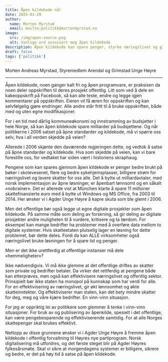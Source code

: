 ```yaml
---
title: Åpen kildekode nå!
date: 2025-01-29
author:
  name: Morten Myrstad
  email: mailto:politikk@mortenmyrstad.no
image:
  src: /img/open-source.png
  alt: Vanlige ord assosiert meg åpen kildekode
description: Åpen kildekode kan spare penger, styrke næringslivet og gi bedre offentlige tjenester. Hvorfor har ingen av partiene kapret skuta enda?
draft: false
tags: ['politikk']
---
```

Morten Andreas Myrstad, Styremedlem Arendal og Grimstad Unge Høyre

---

Åpen kildekode, noen ganger kalt fri og åpen programvare, er praksisen da noen deler oppskriften til deres prosjekt offentlig. Litt som ved å dele en kakeoppskrift på Facebook, så kan alle teste, endre og legge igjen kommentarer på oppskriften. Eieren vil få æren for oppskriften og kan selvfølgelig gjøre endringer. Alle andre står fritt til å bruke oppskriften, både med og uten egne modifikasjoner.

For i en tid med dårlig kommuneøkonomi og innstramming av budsjetter i hele Norge, så kan åpen kildekode spare milliarder på budsjettene. Og når politikerne i 2006 satset på åpne standarder og kildekode, må vi spørre oss selv, hva i all verden skjedde på veien?

Allerede i 2006 skjønte den daværende regjeringen dette, og vedtok å satse på åpne standarder og kildekode. Hva som skjedde på veien, kan vi bare forestille oss, for vedtaket har siden vært i historiens skraphaug. 

Pengene som kan spares gjennom åpen kildekode er penger bedre brukt på bøker i skolevesenet, flere og bedre sykehjemsplasser, billigere strøm for næringslivet og lavere skatter for oss alle. Det å bytte ut milliardavtaler, med norsk implementasjon av åpne løsninger, er åpenbart lønnsomt og en såkalt «nobrainer». Det er allerede vist at München klarte å spare 11 millioner skattefinansierte euro med å bytte ut Windows og MS Office, fra 2003 til 2014. Her ønsker vi i Agder Unge Høyre å kapre skuta som ble glemt i 2006. 

Men det offentlige bør også legge ut egne digitale prosjekter som åpen kildekode. På samme måte som deling av forskning, så gir deling av digitale prosjekter andre muligheten til å vurdere, kritisere og ta lærdom. For eksempel kan mange bedrifter ha problemer med å overføre data mellom to digitale systemer. Hvis skatteetaten plutselig lager en løsning for dette problemet, bør dette deles. Fordi da kan ALLE virksomheter også næringslivet bruke løsningen for å spare tid og penger.

Men er det ikke urettferdig at offentlige instanser må dele «hemmeligheter»?  

Ikke nødvendigvis. Vi må ikke glemme at det offentlige driftes av skatter som private og bedrifter betaler. Da virker det rettferdig at pengene både kan etterprøves, men også kan effektivisere næringslivet og offentlig sektor. Prinsipielt bør ikke staten ha monopol på kunnskap som har verdi for alle.  For en effektivisering av næringslivet, gir økt lønnsomhet og økte skatteinntekter. Og effektiviserer man staten, kan det bety mindre skatter for deg, meg og våre kjære bedrifter. En vinn-vinn situasjon.

For jeg er oppriktig lei av politikere som glemmer å tenke i vinn-vinn situasjoner. For bruk av og publisering av åpenkilde, spesielt i det offentlige, kan være pengebesparende og effektiviserende samtidig. For at alle Norges skattepenger skal brukes effektivt.  

Nettopp av disse grunnene ønsker vi i Agder Unge Høyre å fremme åpen kildekode i offentlig forvaltning til Høyres nye partiprogram. Norsk digitalisering må utfordres, og det første steget blir på Agder Høyres fylkesårsmøte.
Skal vi sikre at morgendagens systemer er billigere, sikrere og bedre, er det på høy tid å satse på åpen kildekode. 

